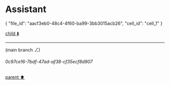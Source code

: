 # Assistant

{
  "file_id": "aacf3eb0-48c4-4f60-ba99-3bb3015acb26",
  "cell_id": "cell_1"
}

[child ⬇️](#0c97ce16-7bdf-47ad-af38-cf35ecf8d907)

---

(main branch ⎇)
###### 0c97ce16-7bdf-47ad-af38-cf35ecf8d907
[parent ⬆️](#52d42002-c631-4632-99c9-f14bc7d5beab)
